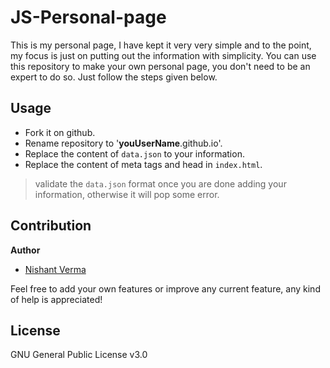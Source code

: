 # JS-Personal-page
This is my personal page, I have kept it very very simple and to the point, my focus is just on putting out the information with simplicity. You can use this repository to make your own personal page, you don't need to be an expert to do so. Just follow the steps given below.

## Usage

- Fork it on github.
- Rename repository to '**youUserName**.github.io'.
- Replace the content of `data.json` to your information.
- Replace the content of meta tags and head in `index.html`.

> validate the `data.json` format once you are done adding your information, otherwise it will pop some error.
  

## Contribution

**Author**

- [Nishant Verma](https://ramantehlan.github.io/)


Feel free to add your own features or improve any current feature, any kind of help is appreciated!

## License
GNU General Public License v3.0
